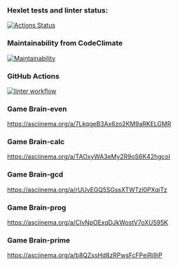 ### Hexlet tests and linter status:
[![Actions Status](https://github.com/andreyDanilovEd/frontend-project-lvl1/workflows/hexlet-check/badge.svg)](https://github.com/andreyDanilovEd/frontend-project-lvl1/actions)
### Maintainability from CodeClimate
[![Maintainability](https://api.codeclimate.com/v1/badges/a99a88d28ad37a79dbf6/maintainability)](https://codeclimate.com/github/codeclimate/codeclimate/maintainability)
### GitHub Actions
[![linter workflow](https://github.com/andreyDanilovEd/frontend-project-lvl1/workflows/my-github-actions/badge.svg)](https://github.com/andreyDanilovEd/frontend-project-lvl1/actions/workflows/my-github-actions.yml)
### Game Brain-even
https://asciinema.org/a/7LkqgeB3Ax6zo2KM9aRKELGMR
### Game Brain-calc
https://asciinema.org/a/TAOxyWA3eMy2R9oS6K42hgcoI
### Game Brain-gcd
https://asciinema.org/a/rUUvEGQ5SGssXTWTzl0PXqiTz
### Game Brain-prog
https://asciinema.org/a/CIvNpOExqDJkWostV7oXU595K
### Game Brain-prime
https://asciinema.org/a/b8QZssHd8zRPwsFcFPeiRi9iP

